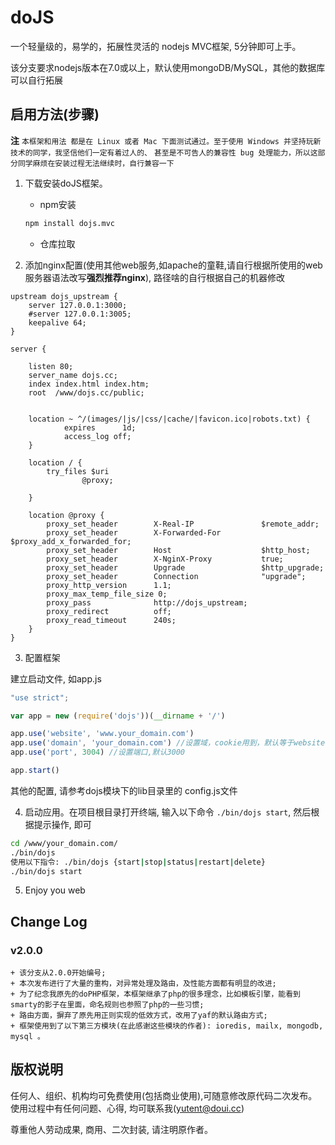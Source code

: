 # doJS 

一个轻量级的，易学的，拓展性灵活的 nodejs MVC框架, 5分钟即可上手。

该分支要求nodejs版本在7.0或以上，默认使用mongoDB/MySQL，其他的数据库可以自行拓展


## 启用方法(步骤)
**注** 
`本框架和用法 都是在 Linux 或者 Mac 下面测试通过。至于使用 Windows 并坚持玩新技术的同学，我坚信他们一定有着过人的、`
`甚至是不可告人的兼容性 bug 处理能力，所以这部分同学麻烦在安装过程无法继续时，自行兼容一下`


1. 下载安装doJS框架。
    - npm安装

    ```bash
    npm install dojs.mvc
    ```

    - 仓库拉取


2. 添加nginx配置(使用其他web服务,如apache的童鞋,请自行根据所使用的web服务器语法改写**强烈推荐nginx**), 路径啥的自行根据自己的机器修改

```nginx
upstream dojs_upstream {
    server 127.0.0.1:3000;
    #server 127.0.0.1:3005;
    keepalive 64;
}

server {

    listen 80;
    server_name dojs.cc;
    index index.html index.htm;
    root  /www/dojs.cc/public;


    location ~ ^/(images/|js/|css/|cache/|favicon.ico|robots.txt) {
            expires      1d;
            access_log off;
    }

    location / {
        try_files $uri
                @proxy;

    }

    location @proxy {       
        proxy_set_header        X-Real-IP               $remote_addr;
        proxy_set_header        X-Forwarded-For         $proxy_add_x_forwarded_for;
        proxy_set_header        Host                    $http_host;
        proxy_set_header        X-NginX-Proxy           true;
        proxy_set_header        Upgrade                 $http_upgrade;
        proxy_set_header        Connection              "upgrade";
        proxy_http_version      1.1;
        proxy_max_temp_file_size 0;
        proxy_pass              http://dojs_upstream;
        proxy_redirect          off;
        proxy_read_timeout      240s;
    }     
}

```


3. 配置框架

建立启动文件, 如app.js

```javascript
"use strict";

var app = new (require('dojs'))(__dirname + '/')

app.use('website', 'www.your_domain.com')
app.use('domain', 'your_domain.com') //设置域，cookie用到，默认等于website
app.use('port', 3004) //设置端口,默认3000

app.start()

```


其他的配置, 请参考dojs模块下的lib目录里的 config.js文件


4. 启动应用。在项目根目录打开终端, 输入以下命令 `./bin/dojs start`, 然后根据提示操作, 即可

```bash
cd /www/your_domain.com/
./bin/dojs
使用以下指令: ./bin/dojs {start|stop|status|restart|delete}
./bin/dojs start
```


5. Enjoy you web



##  Change Log

### v2.0.0
    + 该分支从2.0.0开始编号;
    + 本次发布进行了大量的重构，对异常处理及路由，及性能方面都有明显的改进;
    + 为了纪念我原先的doPHP框架，本框架继承了php的很多理念，比如模板引擎，能看到smarty的影子在里面，命名规则也参照了php的一些习惯;
    + 路由方面，摒弃了原先用正则实现的低效方式，改用了yaf的默认路由方式; 
    + 框架使用到了以下第三方模块(在此感谢这些模块的作者): ioredis, mailx, mongodb, mysql 。





## 版权说明


任何人、组织、机构均可免费使用(包括商业使用),可随意修改原代码二次发布。
使用过程中有任何问题、心得, 均可联系我(yutent@doui.cc)


尊重他人劳动成果, 商用、二次封装, 请注明原作者。